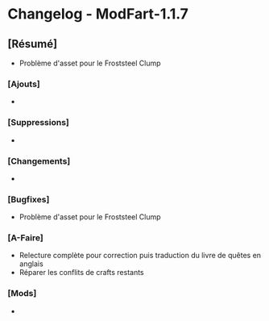 # Changelog - ModFart-1.1.7

## [Résumé]
- Problème d'asset pour le Froststeel Clump

### [Ajouts]
- 

### [Suppressions]
- 

### [Changements]
- 

### [Bugfixes]
- Problème d'asset pour le Froststeel Clump

### [A-Faire]
- Relecture complète pour correction puis traduction du livre de quêtes en anglais
- Réparer les conflits de crafts restants

### [Mods]
- 